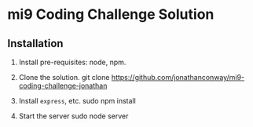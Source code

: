 mi9 Coding Challenge Solution
=============================

Installation
------------

1. Install pre-requisites: node, npm.

2. Clone the solution.
	git clone https://github.com/jonathanconway/mi9-coding-challenge-jonathan

3. Install `express`, etc.
	sudo npm install

4. Start the server
	sudo node server